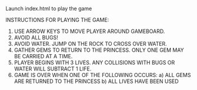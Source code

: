 Launch index.html to play the game

INSTRUCTIONS FOR PLAYING THE GAME:
1) USE ARROW KEYS TO MOVE PLAYER AROUND GAMEBOARD.
2) AVOID ALL BUGS!
3) AVOID WATER. JUMP ON THE ROCK TO CROSS OVER WATER.
4) GATHER GEMS TO RETURN TO THE PRINCESS. ONLY ONE GEM MAY BE CARRIED AT A TIME.
5) PLAYER BEGINS WITH 3 LIVES. ANY COLLISIONS WITH BUGS OR WATER WILL SUBTRACT 1 	LIFE.
6) GAME IS OVER WHEN ONE OF THE FOLLOWING OCCURS:
	a) ALL GEMS ARE RETURNED TO THE PRINCESS
	b) ALL LIVES HAVE BEEN USED